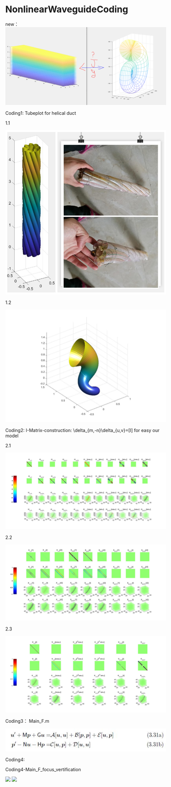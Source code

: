 # NonlinearWaveguideCoding
 
new：
![](https://github.com/Jiaqi-knight/NonlinearWaveguideCoding/blob/master/tex/ModelforLBM_in_curvilinear_coordinates.PNG)


Coding1: Tubeplot for helical duct

1.1

![](https://github.com/Jiaqi-knight/NonlinearWaveguideCoding/blob/master/coding1/tubeplot/RealHelicalDucts.jpg)

1.2

![](https://github.com/Jiaqi-knight/NonlinearWaveguideCoding/blob/master/coding1/tubeplot/HelicalDucts(s).jpg)

Coding2: I-Matrix-construction: \delta_{m,-n}\delta_{u,v}=[I] for easy our model

2.1

![](https://github.com/Jiaqi-knight/NonlinearWaveguideCoding/blob/master/tex/ThetaFun.jpg)

2.2

![](https://github.com/Jiaqi-knight/NonlinearWaveguideCoding/blob/master/tex/XFun.jpg)

2.3

![](https://github.com/Jiaqi-knight/NonlinearWaveguideCoding/blob/master/tex/PsiFun.jpg)

Coding3： Main_F.m


![](https://github.com/Jiaqi-knight/NonlinearWaveguideCoding/blob/master/tex/equation1.JPG)


Coding4: 


Coding4-Main_F_focus_vertification


![](https://github.com/Jiaqi-knight/NonlinearWaveguideCoding/blob/master/coding4/LL.gif)
![](https://github.com/Jiaqi-knight/NonlinearWaveguideCoding/blob/master/coding4/LL2.gif)

